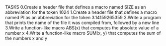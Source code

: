 TASKS
0.Create a header file that defines a macro named SIZE as an abbreviation for the token 1024
1.Create a header file that defines a macro named PI as an abbreviation for the token 3.14159265359
2.Write a program that prints the name of the file it was compiled from, followed by a new line
3.Write a function-like macro ABS(x) that computes the absolute value of a number x
4.Write a function-like macro SUM(x, y) that computes the sum of the numbers x and y

